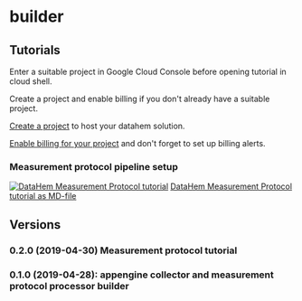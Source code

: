 # builder
## Tutorials
Enter a suitable project in Google Cloud Console before opening tutorial in cloud shell.

Create a project and enable billing if you don't already have a suitable project.

[Create a project](https://cloud.google.com/resource-manager/docs/creating-managing-projects#creating_a_project) to host your datahem solution.

[Enable billing for your project](https://cloud.google.com/billing/docs/how-to/modify-project#enable_billing_for_a_project) and don't forget to set up billing alerts.

### Measurement protocol pipeline setup
[![DataHem Measurement Protocol tutorial](http://gstatic.com/cloudssh/images/open-btn.png)](https://console.cloud.google.com/cloudshell/open?git_repo=https://github.com/datahem/builder&page=editor&tutorial=/tutorials/measurementprotocol/v2/tutorial.md)
[DataHem Measurement Protocol tutorial as MD-file](https://github.com/datahem/builder/blob/master/tutorials/measurementprotocol.md)

## Versions
### 0.2.0 (2019-04-30) Measurement protocol tutorial

### 0.1.0 (2019-04-28): appengine collector and measurement protocol processor builder
